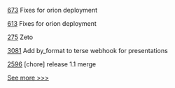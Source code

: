 
[673](https://github.com/hyperledger-labs/fabric-token-sdk/pull/673) Fixes for orion deployment

[613](https://github.com/hyperledger-labs/fabric-smart-client/pull/613) Fixes for orion deployment

[275](https://github.com/hyperledger-labs/hyperledger-labs.github.io/pull/275) Zeto

[3081](https://github.com/hyperledger/aries-cloudagent-python/pull/3081) Add by_format to terse webhook for presentations

[2596](https://github.com/hyperledger/bevel/pull/2596) [chore] release 1.1 merge


[See more >>>](https://start-here.hyperledger.org/pull-requests)
